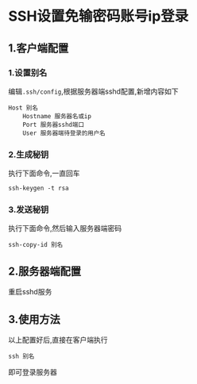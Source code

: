 # SSH设置免输密码账号ip登录



## 1.客户端配置

### 1.设置别名

编辑`.ssh/config`,根据服务器端sshd配置,新增内容如下

```shell
Host 别名
    Hostname 服务器名或ip
    Port 服务器sshd端口
    User 服务器端待登录的用户名
```

### 2.生成秘钥

执行下面命令,一直回车

```shell
ssh-keygen -t rsa
```

### 3.发送秘钥

执行下面命令,然后输入服务器端密码

```shell
ssh-copy-id 别名
```



## 2.服务器端配置

重启sshd服务



## 3.使用方法

以上配置好后,直接在客户端执行

```shell
ssh 别名
```

即可登录服务器